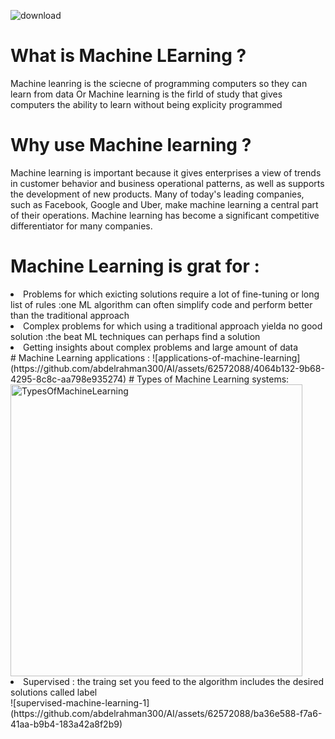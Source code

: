 ![download](https://github.com/abdelrahman300/AI/assets/62572088/eb5ef5ea-99a0-436a-98d6-71c14dd028b2)
# What is Machine LEarning ?
Machine leanring is the sciecne of programming computers so they can learn from data Or Machine learning is  the firld of study that gives computers the ability to learn without being explicity programmed 
# Why use Machine learning ?
 Machine learning is important because it gives enterprises a view of trends in customer behavior and business operational patterns, as well as supports the development of new products. Many of today's leading companies, such as Facebook, Google and Uber, make machine learning a central part of their operations. Machine learning has become a significant competitive differentiator for many companies.
# Machine Learning is grat for :
 <li>Problems for which exicting solutions require a lot of fine-tuning or long list of rules :one ML algorithm can often simplify code and perform better than the traditional approach</li>
 <li>Complex problems for which using a traditional approach yielda no good solution :the beat ML techniques can perhaps find a solution </li>
 <li>Getting insights about complex problems and large amount of data</li>
# Machine Learning applications :
![applications-of-machine-learning](https://github.com/abdelrahman300/AI/assets/62572088/4064b132-9b68-4295-8c8c-aa798e935274)
# Types of Machine Learning systems:
<img width="467" alt="TypesOfMachineLearning" src="https://github.com/abdelrahman300/AI/assets/62572088/5b6cdf09-4afd-41b5-9b2d-88613c1d02aa">
 <li>Supervised : the traing set you feed to the algorithm includes the desired solutions called label </li>
 ![supervised-machine-learning-1](https://github.com/abdelrahman300/AI/assets/62572088/ba36e588-f7a6-41aa-b9b4-183a42a8f2b9)
 
